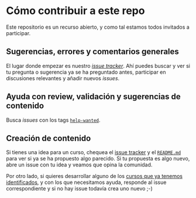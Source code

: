 # Cómo contribuir a este repo

Este repositorio es un recurso abierto, y como tal estamos todos invitados a
participar.

## Sugerencias, errores y comentarios generales

El lugar donde empezar es nuestro
[_issue tracker_](https://github.com/Laboratoria/curricula-ux/issues). Ahí
puedes buscar y ver si tu pregunta o sugerencia ya se ha preguntado antes,
participar en discusiones relevantes y añadir nuevos _issues_.

## Ayuda con review, validación y sugerencias de contenido

Busca _issues_ con los tags [`help-wanted`](https://github.com/Laboratoria/curricula-ux/issues?q=is%3Aissue+is%3Aopen+label%3A%22help+wanted%22).

## Creación de contenido

Si tienes una idea para un curso, chequea el
[issue tracker](https://github.com/Laboratoria/curricula-ux/issues) y el
[`README.md`](README.md) para ver si ya se ha propuesto algo parecido. Si tu
propuesta es algo nuevo, abre un issue con tu idea y veamos que opina la
comunidad.

Por otro lado, si quieres desarrollar alguno de los [cursos que ya tenemos
identificados](https://github.com/Laboratoria/curricula-ux/issues?q=is%3Aopen+is%3Aissue+label%3Acontent+label%3A%22help+wanted%22),
y con los que necesitamos ayuda, responde al issue
correspondiente y si no hay issue todavía crea uno nuevo ;-)

<!--
Si ya estás colaborando en la creación/iteración de un curso acá puedes
encontrar la [guía para creación de cursos](https://github.com/Laboratoria/curricula-ux/wiki).
-->